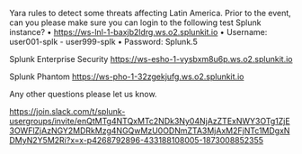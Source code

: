 Yara rules to detect some threats affecting Latin America.
Prior to the event, can you please make sure you can login to the following test Splunk instance?
•	https://ws-lnl-1-baxjb2ldrg.ws.o2.splunkit.io
•	Username: user001-splk - user999-splk
•	Password: Splunk.5


Splunk Enterprise Security
https://ws-esho-1-vysbxm8u6p.ws.o2.splunkit.io

Splunk Phantom
https://ws-pho-1-32zgekjufg.ws.o2.splunkit.io

Any other questions please let us know.

https://join.slack.com/t/splunk-usergroups/invite/enQtMTg4NTQxMTc2NDk3Ny04NjAzZTExNWY3OTg1ZjE3OWFlZjAzNGY2MDRkMzg4NGQwMzU0ODNmZTA3MjAxM2FjNTc1MDgxNDMyN2Y5M2Ri?x=x-p4268792896-433188108005-1873008852355
